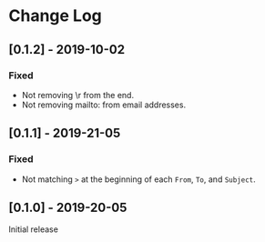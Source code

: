 # Change Log

## [0.1.2] - 2019-10-02

### Fixed

- Not removing \r from the end.
- Not removing mailto: from email addresses.

## [0.1.1] - 2019-21-05

### Fixed

- Not matching `>` at the beginning of each `From`, `To`, and `Subject`.

## [0.1.0] - 2019-20-05

Initial release